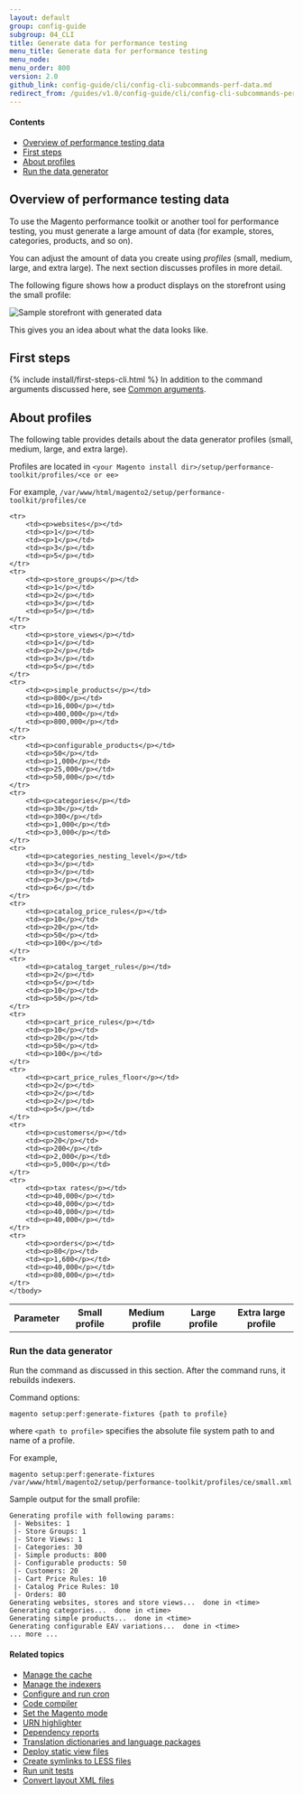 ```yaml
---
layout: default
group: config-guide 
subgroup: 04_CLI
title: Generate data for performance testing
menu_title: Generate data for performance testing
menu_node: 
menu_order: 800
version: 2.0
github_link: config-guide/cli/config-cli-subcommands-perf-data.md
redirect_from: /guides/v1.0/config-guide/cli/config-cli-subcommands-perf-data.html
---
```



#### Contents

*	<a href="#config-cli-perf-overview">Overview of performance testing data</a>
*	<a href="#config-cli-before">First steps</a>
*	<a href="#config-cli-perf-prof">About profiles</a>
*	<a href="#config-cli-perf-run">Run the data generator</a>

<h2 id="config-cli-perf-overview">Overview of performance testing data</h2>
To use the Magento performance toolkit or another tool for performance testing, you must generate a large amount of data (for example, stores, categories, products, and so on).

You can adjust the amount of data you create using *profiles* (small, medium, large, and extra large). The next section discusses profiles in more detail.

The following figure shows how a product displays on the storefront using the small profile:

<p><img src="{{ site.baseurl }}common/images/config_generate-data.png" alt="Sample storefront with generated data"></p>

This gives you an idea about what the data looks like.

<h2 id="config-cli-before">First steps</h2>
{% include install/first-steps-cli.html %}
In addition to the command arguments discussed here, see <a href="{{page.baseurl}}config-guide/cli/config-cli-subcommands.html#config-cli-subcommands-common">Common arguments</a>.

<h2 id="config-cli-perf-prof">About profiles</h2>
The following table provides details about the data generator profiles (small, medium, large, and extra large).

Profiles are located in `<your Magento install dir>/setup/performance-toolkit/profiles/<ce or ee>`

For example, `/var/www/html/magento2/setup/performance-toolkit/profiles/ce`

<table>
	<tbody>
		<tr>
			<th>Parameter</th>
			<th>Small profile</th>
			<th>Medium profile</th>
			<th>Large profile</th>
			<th>Extra large profile</th>
		</tr>
		
	<tr>
		<td><p>websites</p></td>
		<td><p>1</p></td>
		<td><p>1</p></td>
		<td><p>3</p></td>
		<td><p>5</p></td>
	</tr>
	<tr>
		<td><p>store_groups</p></td>
		<td><p>1</p></td>	
		<td><p>2</p></td>
		<td><p>3</p></td>
		<td><p>5</p></td>	
	</tr>
	<tr>
		<td><p>store_views</p></td>
		<td><p>1</p></td>	
		<td><p>2</p></td>
		<td><p>3</p></td>
		<td><p>5</p></td>	
	</tr>
	<tr>
		<td><p>simple_products</p></td>
		<td><p>800</p></td>	
		<td><p>16,000</p></td>
		<td><p>400,000</p></td>
		<td><p>800,000</p></td>	
	</tr>
	<tr>
		<td><p>configurable_products</p></td>
		<td><p>50</p></td>	
		<td><p>1,000</p></td>
		<td><p>25,000</p></td>
		<td><p>50,000</p></td>	
	</tr>
	<tr>
		<td><p>categories</p></td>
		<td><p>30</p></td>	
		<td><p>300</p></td>
		<td><p>1,000</p></td>
		<td><p>3,000</p></td>	
	</tr>
	<tr>
		<td><p>categories_nesting_level</p></td>
		<td><p>3</p></td>	
		<td><p>3</p></td>
		<td><p>3</p></td>
		<td><p>6</p></td>	
	</tr>
	<tr>
		<td><p>catalog_price_rules</p></td>
		<td><p>10</p></td>	
		<td><p>20</p></td>
		<td><p>50</p></td>
		<td><p>100</p></td>	
	</tr>
	<tr>
		<td><p>catalog_target_rules</p></td>
		<td><p>2</p></td>	
		<td><p>5</p></td>
		<td><p>10</p></td>
		<td><p>50</p></td>	
	</tr>
	<tr>
		<td><p>cart_price_rules</p></td>
		<td><p>10</p></td>	
		<td><p>20</p></td>
		<td><p>50</p></td>
		<td><p>100</p></td>		
	</tr>
	<tr>
		<td><p>cart_price_rules_floor</p></td>
		<td><p>2</p></td>	
		<td><p>2</p></td>
		<td><p>2</p></td>
		<td><p>5</p></td>		
	</tr>
	<tr>
		<td><p>customers</p></td>
		<td><p>20</p></td>	
		<td><p>200</p></td>
		<td><p>2,000</p></td>
		<td><p>5,000</p></td>		
	</tr>
	<tr>
		<td><p>tax rates</p></td>
		<td><p>40,000</p></td>	
		<td><p>40,000</p></td>
		<td><p>40,000</p></td>
		<td><p>40,000</p></td>		
	</tr>
	<tr>
		<td><p>orders</p></td>
		<td><p>80</p></td>	
		<td><p>1,600</p></td>
		<td><p>40,000</p></td>
		<td><p>80,000</p></td>		
	</tr>
	</tbody>
</table>

<h3 id="config-cli-perf-run">Run the data generator</h3>
Run the command as discussed in this section. After the command runs, it rebuilds indexers.

Command options:

	magento setup:perf:generate-fixtures {path to profile}

where `<path to profile>` specifies the absolute file system path to and name of a profile.

For example,

	magento setup:perf:generate-fixtures /var/www/html/magento2/setup/performance-toolkit/profiles/ce/small.xml

Sample output for the small profile:

	Generating profile with following params:
	 |- Websites: 1
	 |- Store Groups: 1
	 |- Store Views: 1
	 |- Categories: 30
	 |- Simple products: 800
	 |- Configurable products: 50
	 |- Customers: 20
	 |- Cart Price Rules: 10
	 |- Catalog Price Rules: 10
	 |- Orders: 80
	Generating websites, stores and store views...  done in <time>
	Generating categories...  done in <time>
	Generating simple products...  done in <time>
	Generating configurable EAV variations...  done in <time>
	... more ...


#### Related topics

*	<a href="{{page.baseurl}}config-guide/cli/config-cli-subcommands-cache.html">Manage the cache</a>
*	<a href="{{page.baseurl}}config-guide/cli/config-cli-subcommands-index.html">Manage the indexers</a>
*	<a href="{{page.baseurl}}config-guide/cli/config-cli-subcommands-cron.html">Configure and run cron</a>
*	<a href="{{page.baseurl}}config-guide/cli/config-cli-subcommands-compiler.html">Code compiler</a>
*	<a href="{{page.baseurl}}config-guide/cli/config-cli-subcommands-mode.html">Set the Magento mode</a>
*	<a href="{{page.baseurl}}config-guide/cli/config-cli-subcommands-urn.html">URN highlighter</a>
*	<a href="{{page.baseurl}}config-guide/cli/config-cli-subcommands-depen.html">Dependency reports</a>
*	<a href="{{page.baseurl}}config-guide/cli/config-cli-subcommands-i18n.html">Translation dictionaries and language packages</a>
*	<a href="{{page.baseurl}}config-guide/cli/config-cli-subcommands-static-view.html">Deploy static view files</a>
*	<a href="{{page.baseurl}}config-guide/cli/config-cli-subcommands-less-sass.html">Create symlinks to LESS files</a>
*	<a href="{{page.baseurl}}config-guide/cli/config-cli-subcommands-test.html">Run unit tests</a>
*	<a href="{{page.baseurl}}config-guide/cli/config-cli-subcommands-layout-xml.html">Convert layout XML files</a>
